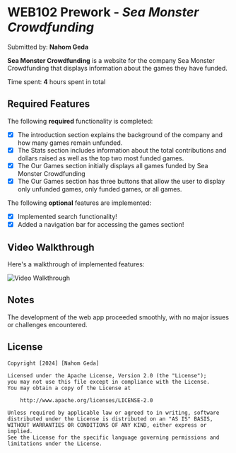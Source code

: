 # WEB102 Prework - *Sea Monster Crowdfunding*

Submitted by: **Nahom Geda**

**Sea Monster Crowdfunding** is a website for the company Sea Monster Crowdfunding that displays information about the games they have funded.

Time spent: **4** hours spent in total

## Required Features

The following **required** functionality is completed:

* [x] The introduction section explains the background of the company and how many games remain unfunded.
* [x] The Stats section includes information about the total contributions and dollars raised as well as the top two most funded games.
* [x] The Our Games section initially displays all games funded by Sea Monster Crowdfunding
* [x] The Our Games section has three buttons that allow the user to display only unfunded games, only funded games, or all games.

The following **optional** features are implemented:

* [x] Implemented search functionality!
* [x] Added a navigation bar for accessing the games section!

## Video Walkthrough

Here's a walkthrough of implemented features:

<img src='web102_prework_GIF.gif' title='Video Walkthrough' width='' alt='Video Walkthrough' />

## Notes

The development of the web app proceeded smoothly, with no major issues or challenges encountered.

## License

    Copyright [2024] [Nahom Geda]

    Licensed under the Apache License, Version 2.0 (the "License");
    you may not use this file except in compliance with the License.
    You may obtain a copy of the License at

        http://www.apache.org/licenses/LICENSE-2.0

    Unless required by applicable law or agreed to in writing, software
    distributed under the License is distributed on an "AS IS" BASIS,
    WITHOUT WARRANTIES OR CONDITIONS OF ANY KIND, either express or implied.
    See the License for the specific language governing permissions and
    limitations under the License.
